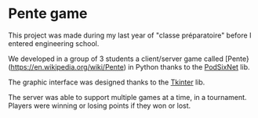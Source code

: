 # Pente game
This project was made during my last year of "classe préparatoire" before I entered engineering school.

We developed in a group of 3 students a client/server game called [Pente}(https://en.wikipedia.org/wiki/Pente) in Python thanks to the [PodSixNet](https://github.com/chr15m/PodSixNet/tree/master) lib.

The graphic interface was designed thanks to the [Tkinter](https://github.com/python/cpython/tree/3.12/Lib/tkinter) lib.

The server was able to support multiple games at a time, in a tournament. Players were winning or losing points if they won or lost.
